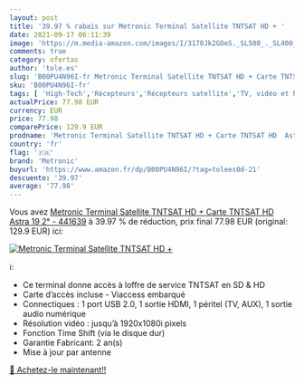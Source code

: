 ```yaml
---
layout: post
title: '39.97 % rabais sur Metronic Terminal Satellite TNTSAT HD + '
date: 2021-09-17 06:11:39
image: 'https://m.media-amazon.com/images/I/3170Jk2GOeS._SL500_._SL400_.jpg'
comments: true
category: ofertas
author: 'tole.es'
slug: 'B00PU4N96I-fr Metronic Terminal Satellite TNTSAT HD + Carte TNTSAT HD...'
sku: 'B00PU4N96I-fr'
tags: [ 'High-Tech','Récepteurs','Récepteurs satellite','TV, vidéo et home cinéma','metronic', ]
actualPrice: 77.98 EUR
currency: EUR
price: 77.98
comparePrice: 129.9 EUR
prodname: 'Metronic Terminal Satellite TNTSAT HD + Carte TNTSAT HD  Astra 19 2°  - 441639'
country: 'fr'
flag: '🇫🇷'
brand: 'Metronic'
buyurl: 'https://www.amazon.fr/dp/B00PU4N96I/?tag=tolees0d-21'
descuento: '39.97'
average: '77.98'
---
```


Vous avez [Metronic Terminal Satellite TNTSAT HD + Carte TNTSAT HD  Astra 19 2°  - 441639](https://www.amazon.fr/dp/B00PU4N96I/?tag=tolees0d-21)  à  39.97 % de réduction, prix final  77.98 EUR (original: 129.9 EUR) ici:

[![Metronic Terminal Satellite TNTSAT HD + ](https://m.media-amazon.com/images/I/3170Jk2GOeS._SL500_._SL400_.jpg)](https://www.amazon.fr/dp/B00PU4N96I/?tag=tolees0d-21)

ℹ️:

- Ce terminal donne accès à loffre de service TNTSAT en SD & HD
- Carte d’accès incluse - Viaccess embarqué
- Connectiques : 1 port USB 2.0, 1 sortie HDMI, 1 péritel (TV, AUX), 1 sortie audio numérique
- Résolution vidéo : jusqu’à 1920x1080i pixels
- Fonction Time Shift (via le disque dur)
- Garantie Fabricant: 2 an(s)
- Mise à jour par antenne

[🛒 Achetez-le maintenant!!](https://www.amazon.fr/dp/B00PU4N96I/?tag=tolees0d-21)
